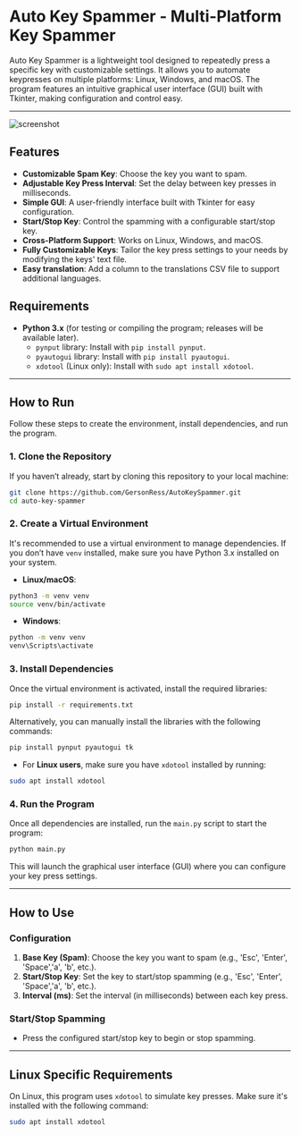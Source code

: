 # Auto Key Spammer - Multi-Platform Key Spammer

Auto Key Spammer is a lightweight tool designed to repeatedly press a specific key with customizable settings. It allows you to automate keypresses on multiple platforms: Linux, Windows, and macOS. The program features an intuitive graphical user interface (GUI) built with Tkinter, making configuration and control easy.

---

![screenshot](https://i.imgur.com/p7KrT2V.png)


## Features

- **Customizable Spam Key**: Choose the key you want to spam.
- **Adjustable Key Press Interval**: Set the delay between key presses in milliseconds.
- **Simple GUI**: A user-friendly interface built with Tkinter for easy configuration.
- **Start/Stop Key**: Control the spamming with a configurable start/stop key.
- **Cross-Platform Support**: Works on Linux, Windows, and macOS.
- **Fully Customizable Keys**: Tailor the key press settings to your needs by modifying the keys' text file.
- **Easy translation**: Add a column to the translations CSV file to support additional languages.

## Requirements

- **Python 3.x** (for testing or compiling the program; releases will be available later).
    - `pynput` library: Install with `pip install pynput`.
    - `pyautogui` library: Install with `pip install pyautogui`.
    - `xdotool` (Linux only): Install with `sudo apt install xdotool`.

---

## How to Run

Follow these steps to create the environment, install dependencies, and run the program.

### 1. Clone the Repository

If you haven’t already, start by cloning this repository to your local machine:

```bash
git clone https://github.com/GersonRess/AutoKeySpammer.git
cd auto-key-spammer
```

### 2. Create a Virtual Environment

It's recommended to use a virtual environment to manage dependencies. If you don’t have `venv` installed, make sure you have Python 3.x installed on your system.

- **Linux/macOS**:

```bash
python3 -m venv venv
source venv/bin/activate
```

- **Windows**:

```bash
python -m venv venv
venv\Scripts\activate
```

### 3. Install Dependencies

Once the virtual environment is activated, install the required libraries:

```bash
pip install -r requirements.txt
```

Alternatively, you can manually install the libraries with the following commands:

```bash
pip install pynput pyautogui tk
```

- For **Linux users**, make sure you have `xdotool` installed by running:

```bash
sudo apt install xdotool
```

### 4. Run the Program

Once all dependencies are installed, run the `main.py` script to start the program:

```bash
python main.py
```

This will launch the graphical user interface (GUI) where you can configure your key press settings.

---
## How to Use

### Configuration
1. **Base Key (Spam)**: Choose the key you want to spam (e.g., 'Esc', 'Enter', 'Space','a', 'b', etc.).
2. **Start/Stop Key**: Set the key to start/stop spamming (e.g., 'Esc', 'Enter', 'Space','a', 'b', etc.).
3. **Interval (ms)**: Set the interval (in milliseconds) between each key press.

### Start/Stop Spamming
- Press the configured start/stop key to begin or stop spamming.

---


## Linux Specific Requirements

On Linux, this program uses `xdotool` to simulate key presses. Make sure it's installed with the following command:

```bash
sudo apt install xdotool
